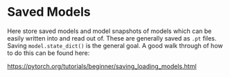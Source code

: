 # Saved Models

Here store saved models and model snapshots of models which can be easily written into and read out of. These are generally saved as `.pt` files. Saving `model.state_dict()` is the general goal. A good walk through of how to do this can be found here:

https://pytorch.org/tutorials/beginner/saving_loading_models.html

